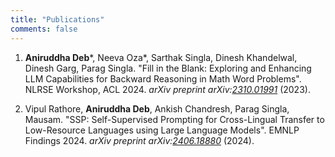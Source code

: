 ```yaml
---
title: "Publications"
comments: false
---
```


1. **Aniruddha Deb***, Neeva Oza*, Sarthak Singla, Dinesh Khandelwal, Dinesh Garg, 
   Parag Singla. "Fill in the Blank: Exploring and Enhancing LLM Capabilities
   for Backward Reasoning in Math Word Problems". NLRSE Workshop, ACL 2024. _arXiv preprint
   arXiv:[2310.01991](https://arxiv.org/abs/2310.01991)_ (2023).

2. Vipul Rathore, **Aniruddha Deb**, Ankish Chandresh, Parag Singla, Mausam.
   "SSP: Self-Supervised Prompting for Cross-Lingual Transfer to Low-Resource 
   Languages using Large Language Models". EMNLP Findings 2024. _arXiv preprint
   arXiv:[2406.18880](https://arxiv.org/abs/2406.18880)_ (2024).
